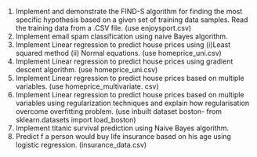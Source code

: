 1.  Implement and demonstrate the FIND-S algorithm for finding the most specific
hypothesis based on a given set of training data samples. Read the training data
from a .CSV file. (use enjoysport.csv)
2. Implement email spam classification using naive Bayes algorithm.
3. Implement Linear regression to predict house prices using (i)Least squared method (ii) Normal equations. (use  homeprice_uni.csv)
3. Implement Linear regression to predict house prices using gradient descent algorithm. (use  homeprice_uni.csv)
4. Implement Linear regression to predict house prices based on multiple variables. (use  homeprice_multivariate. csv)
5. Implement  Linear regression to predict house prices based on multiple variables using regularization techniques and explain how regularisation overcome overfitting problem. (use inbuilt dataset boston-  from sklearn.datasets import load_boston)
6. Implement titanic survival prediction using Naive Bayes algorithm.
7. Predict f a person would buy life insurance based on his age using logistic regression.  (insurance_data.csv)
